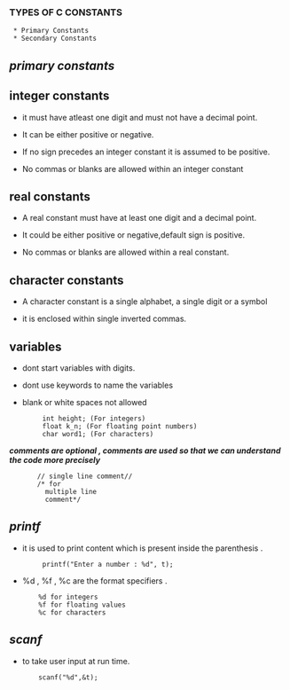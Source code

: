 ### TYPES OF C CONSTANTS
       
     * Primary Constants 
     * Secondary Constants
## *primary constants*

## integer constants

* it must have atleast one digit and must not have a decimal point. 

* It can be either positive or negative. 

* If no sign precedes an integer constant it is assumed to be positive.

* No commas or blanks are allowed within an integer constant

## real constants

* A real constant must have at least one digit and a decimal point.
  
* It could be either positive or negative,default sign is positive. 
 
* No commas or blanks are allowed within a real constant.

## character constants

* A character constant is a single alphabet, a single digit or a symbol

* it is  enclosed within single inverted commas.

## variables 

* dont start variables with digits.

* dont use keywords to name the variables

* blank or white spaces not allowed 

           int height; (For integers)
           float k_n; (For floating point numbers)
           char word1; (For characters)
           
***comments are optional , comments are used so that we can understand the code more precisely***
           
           // single line comment//
           /* for
             multiple line 
             comment*/
## ***printf***

* it is used to print content which is present inside the parenthesis .

           printf("Enter a number : %d", t);
 
 * %d , %f , %c are the format specifiers .

           %d for integers
           %f for floating values
           %c for characters
## ***scanf***

* to take user input at run time.

          scanf("%d",&t);
 
           


